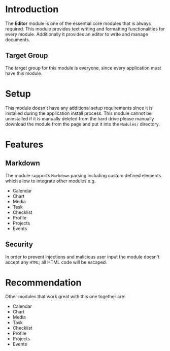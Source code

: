 # Introduction

The **Editor** module is one of the essential core modules that is always required. This module provides text writing and formatting functionalities for every module. Additionally it provides an editor to write and manage documents.

## Target Group

The target group for this module is everyone, since every application must have this module.

# Setup

This module doesn't have any additional setup requirements since it is installed during the application install process. This module cannot be uninstalled if it is manually deleted from the hard drive please manually download the module from the page and put it into the `Modules/` directory.

# Features

## Markdown

The module supports `Markdown` parsing including custom defined elements which allow to integrate other modules e.g.

* Calendar
* Chart
* Media
* Task
* Checklist
* Profile
* Projects
* Events

## Security

In order to prevent injections and malicious user input the module doesn't accept any `HTML`; all HTML code will be escaped.

# Recommendation

Other modules that work great with this one together are:

* Calendar
* Chart
* Media
* Task
* Checklist
* Profile
* Projects
* Events
